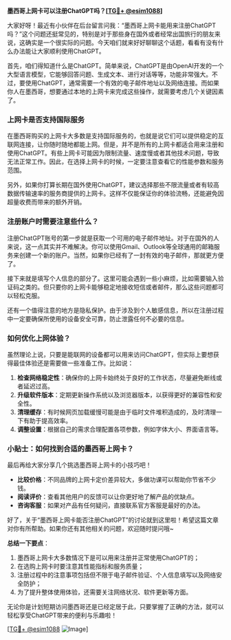 **墨西哥上网卡可以注册ChatGPT吗？[[TG💪+ @esim1088](https://t.me/s/esim1088)]**

大家好呀！最近有小伙伴在后台留言问我：“墨西哥上网卡能用来注册ChatGPT吗？”这个问题还挺常见的，特别是对于那些身在国外或者经常出国旅行的朋友来说，这确实是一个很实际的问题。今天咱们就来好好聊聊这个话题，看看有没有什么办法能让大家顺利使用ChatGPT。

首先，咱们得知道什么是ChatGPT。简单来说，ChatGPT是由OpenAI开发的一个大型语言模型，它能够回答问题、生成文本、进行对话等等，功能非常强大。不过，要使用ChatGPT，通常需要一个有效的电子邮件地址以及网络连接。而如果你人在墨西哥，想要通过本地的上网卡来完成这些操作，就需要考虑几个关键因素了。

### 上网卡是否支持国际服务

在墨西哥购买的上网卡大多数是支持国际服务的，也就是说它们可以提供稳定的互联网连接，让你随时随地都能上网。但是，并不是所有的上网卡都适合用来注册和使用ChatGPT。有些上网卡可能因为限制流量、速度慢或者其他技术问题，导致无法正常工作。因此，在选择上网卡的时候，一定要注意查看它的性能参数和服务范围。

另外，如果你打算长期在国外使用ChatGPT，建议选择那些不限流量或者有较高数据传输速率的服务商提供的上网卡。这样不仅能保证你的体验流畅，还能避免因超量收费而带来的额外开销。

### 注册账户时需要注意些什么？

注册ChatGPT账号的第一步就是获取一个可用的电子邮件地址。对于在国外的人来说，这一点其实并不难解决。你可以使用Gmail、Outlook等全球通用的邮箱服务来创建一个新的账户。当然，如果你已经有了一封有效的电子邮件，那就更方便了。

接下来就是填写个人信息的部分了。这里可能会遇到一些小麻烦，比如需要输入验证码之类的。但只要你的上网卡能够稳定地接收短信或者邮件，那么这些问题都可以轻松克服。

还有一个值得注意的地方是隐私保护。由于涉及到个人敏感信息，所以在注册过程中一定要确保所使用的设备安全可靠，防止泄露任何不必要的信息。

### 如何优化上网体验？

虽然理论上说，只要是能联网的设备都可以用来访问ChatGPT，但实际上要想获得最佳体验还是需要做一些准备工作。比如说：

1. **检查网络稳定性**：确保你的上网卡始终处于良好的工作状态，尽量避免断线或者延迟过高。
2. **升级软件版本**：定期更新操作系统以及浏览器版本，以获得更好的兼容性和安全性。
3. **清理缓存**：有时候网页加载缓慢可能是由于临时文件堆积造成的，及时清理一下有助于提高效率。
4. **调整设置**：根据自己的需求合理配置各项参数，例如字体大小、界面语言等。

### 小贴士：如何找到合适的墨西哥上网卡？

最后再给大家分享几个挑选墨西哥上网卡的小技巧吧！

- **比较价格**：不同品牌的上网卡定价差异较大，多做功课可以帮助你节省不少钱。
- **阅读评价**：查看其他用户的反馈可以让你更好地了解产品的优缺点。
- **咨询客服**：如果对产品有任何疑问，直接联系官方客服是最好的办法。

好了，关于“墨西哥上网卡能否注册ChatGPT”的讨论就到这里啦！希望这篇文章对你有所帮助。如果你还有其他相关的问题，欢迎随时提问哦~

**总结一下要点**：
1. 墨西哥上网卡大多数情况下是可以用来注册并正常使用ChatGPT的；
2. 在选购上网卡时要注意其性能指标和服务质量；
3. 注册过程中的注意事项包括但不限于电子邮件验证、个人信息填写以及网络安全防护；
4. 为了提升整体使用体验，还需要关注网络状况、软件更新等方面。

无论你是计划短期访问墨西哥还是已经定居于此，只要掌握了正确的方法，就可以轻松享受ChatGPT带来的便利与乐趣啦！

[[TG💪+ @esim1088](https://t.me/s/esim1088) ![Image](https://i.postimg.cc/4NQfJmqS/Snipaste-2025-05-13-00-14-12.png)]